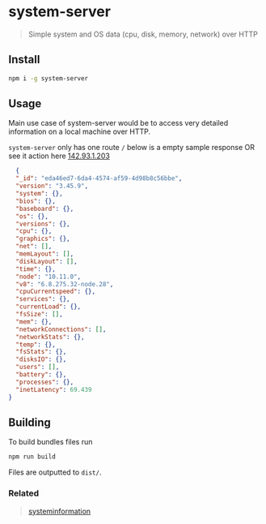 # system-server

> Simple system and OS  data (cpu, disk, memory, network) over HTTP
## Install

```bash
npm i -g system-server
```
## Usage
Main use case of system-server would be to access very detailed information on a local machine over HTTP.

`system-server` only has one route `/` below is a empty sample response OR see it action here <a href="http://142.93.1.203:8000/" target="_blank">142.93.1.203</a>

```json
  {
  "_id": "eda46ed7-6da4-4574-af59-4d98b8c56bbe",
  "version": "3.45.9",
  "system": {},
  "bios": {},
  "baseboard": {},
  "os": {},
  "versions": {},
  "cpu": {},
  "graphics": {},
  "net": [],
  "memLayout": [],
  "diskLayout": [],
  "time": {},
  "node": "10.11.0",
  "v8": "6.8.275.32-node.28",
  "cpuCurrentspeed": {},
  "services": {},
  "currentLoad": {},
  "fsSize": [],
  "mem": {},
  "networkConnections": [],
  "networkStats": {},
  "temp": {},
  "fsStats": {},
  "disksIO": {},
  "users": [],
  "battery": {},
  "processes": {},
  "inetLatency": 69.439
}  
```


## Building
To build bundles files run
```javascript
npm run build
```
Files are outputted to `dist/`.

### Related

>[systeminformation](https://www.npmjs.com/package/systeminformation)